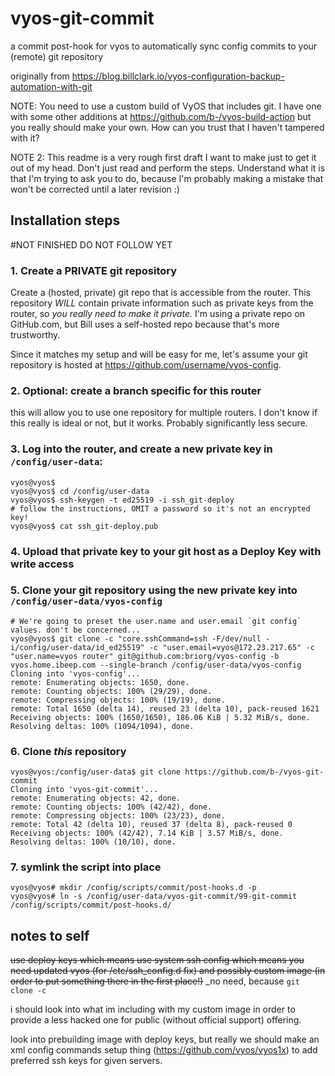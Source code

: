 # vyos-git-commit
a commit post-hook for vyos to automatically sync config commits to your (remote) git repository

originally from https://blog.billclark.io/vyos-configuration-backup-automation-with-git

NOTE: You need to use a custom build of VyOS that includes git. I have one with some other additions at https://github.com/b-/vyos-build-action but you really should make your own. How can you trust that I haven't tampered with it? 

NOTE 2: This readme is a very rough first draft I want to make just to get it out of my head. Don't just read and perform the steps. Understand what it is that I'm trying to ask you to do, because I'm probably making a mistake that won't be corrected until a later revision :)

## Installation steps

#NOT FINISHED DO NOT FOLLOW YET

### 1. Create a PRIVATE git repository 
Create a (hosted, private) git repo that is accessible from the router. This repository _WILL_ contain private information such as private keys from the router, so _you really need to make it private._ I'm using a private repo on GitHub.com, but Bill uses a self-hosted repo because that's more trustworthy. 

Since it matches my setup and will be easy for me, let's assume your git repository is hosted at https://github.com/username/vyos-config. 

### 2. Optional: create a branch specific for this router
this will allow you to use one repository for multiple routers. I don't know if this really is ideal or not, but it works. Probably significantly less secure.

### 3. Log into the router, and create a new private key in `/config/user-data`: 
```shellsession
vyos@vyos$ 
vyos@vyos$ cd /config/user-data
vyos@vyos$ ssh-keygen -t ed25519 -i ssh_git-deploy
# follow the instructions, OMIT a password so it's not an encrypted key!
vyos@vyos$ cat ssh_git-deploy.pub 
```

### 4. Upload that private key to your git host as a Deploy Key with write access

### 5. Clone your git repository using the new private key into `/config/user-data/vyos-config`
```shellsession
# We're going to preset the user.name and user.email `git config` values. don't be concerned...
vyos@vyos$ git clone -c "core.sshCommand=ssh -F/dev/null -i/config/user-data/id_ed25519" -c "user.email=vyos@172.23.217.65" -c "user.name=vyos router" git@github.com:briorg/vyos-config -b vyos.home.ibeep.com --single-branch /config/user-data/vyos-config
Cloning into 'vyos-config'...
remote: Enumerating objects: 1650, done.
remote: Counting objects: 100% (29/29), done.
remote: Compressing objects: 100% (19/19), done.
remote: Total 1650 (delta 14), reused 23 (delta 10), pack-reused 1621
Receiving objects: 100% (1650/1650), 186.06 KiB | 5.32 MiB/s, done.
Resolving deltas: 100% (1094/1094), done.
```

### 6. Clone _this_ repository
```shellsession
vyos@vyos:/config/user-data$ git clone https://github.com/b-/vyos-git-commit
Cloning into 'vyos-git-commit'...
remote: Enumerating objects: 42, done.
remote: Counting objects: 100% (42/42), done.
remote: Compressing objects: 100% (23/23), done.
remote: Total 42 (delta 10), reused 37 (delta 8), pack-reused 0
Receiving objects: 100% (42/42), 7.14 KiB | 3.57 MiB/s, done.
Resolving deltas: 100% (10/10), done.
```

### 7. symlink the script into place
```shellsession
vyos@vyos# mkdir /config/scripts/commit/post-hooks.d -p
vyos@vyos# ln -s /config/user-data/vyos-git-commit/99-git-commit /config/scripts/commit/post-hooks.d/
```



## notes to self

~~use deploy keys
    which means use system ssh config
        which means you need updated vyos (for /etc/ssh_config.d fix) and possibly custom image (in order to put something there in the first place!)~~ _no need, because `git clone -c`

i should look into what im including with my custom image in order to provide a less hacked one for public (without official support) offering.

look into prebuilding image with deploy keys, but really we should make an xml config commands setup thing (https://github.com/vyos/vyos1x) to add preferred ssh keys for given servers.
